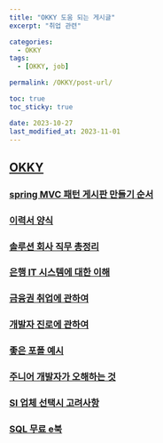 ```yaml
---
title: "OKKY 도움 되는 게시글"
excerpt: "취업 관련"

categories:
  - OKKY
tags:
  - [OKKY, job]

permalink: /OKKY/post-url/

toc: true
toc_sticky: true

date: 2023-10-27
last_modified_at: 2023-11-01
---
```


## [OKKY](https://okky.kr/)
### [spring MVC 패턴 게시판 만들기 순서](https://okky.kr/articles/1471332)
### [이력서 양식](https://okky.kr/questions/1471349)
### [솔루션 회사 직무 총정리](https://okky.kr/articles/547469)
### [은행 IT 시스템에 대한 이해](https://okky.kr/articles/490341)
### [금융권 취업에 관하여](https://okky.kr/articles/1385246)
### [개발자 진로에 관하여](https://okky.kr/articles/1471489)
### [좋은 포폴 예시](https://okky.kr/articles/1473773)
### [주니어 개발자가 오해하는 것](https://okky.kr/articles/1473798)
### [SI 업체 선택시 고려사항](https://okky.kr/articles/1474623)
### [SQL 무료 e북](https://okky.kr/articles/1475047)
